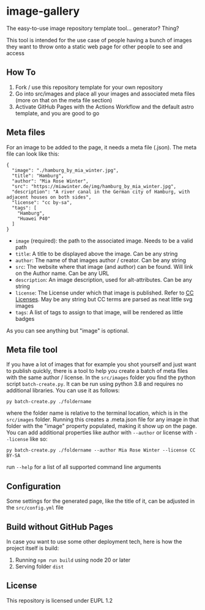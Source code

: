 # image-gallery

The easy-to-use image repository template tool... generator? Thing?

This tool is intended for the use case of people having a bunch of images they want to throw onto a static web page
for other people to see and access 

## How To

1. Fork / use this repository template for your own repository
2. Go into src/images and place all your images and associated meta files (more on that on the meta file section)
3. Activate GitHub Pages with the Actions Workflow and the default astro template, and you are good to go

## Meta files

For an image to be added to the page, it needs a meta file (.json). The meta file can look like this:

```
{
  "image": "./hamburg_by_mia_winter.jpg",
  "title": "Hamburg",
  "author": "Mia Rose Winter",
  "src": "https://miawinter.de/img/hamburg_by_mia_winter.jpg",
  "description": "A river canal in the German city of Hamburg, with adjacent houses on both sides",
  "license": "cc by-sa",
  "tags": [
    "Hamburg",
    "Huawei P40"
  ]
}
```

* `image` (required): the path to the associated image. Needs to be a valid path
* `title`: A title to be displayed above the image. Can be any string
* `author`: The name of that images author / creator. Can be any string
* `src`: The website where that image (and author) can be found. Will link on the Author name. Can be any URL
* `description`: An image description, used for alt-attributes. Can be any string
* `license`: The License under which that image is published. 
  Refer to [CC Licenses](https://creativecommons.org/share-your-work/cclicenses/). May be any string but CC
  terms are parsed as neat little svg images
* `tags`: A list of tags to assign to that image, will be rendered as little badges

As you can see anything but "image" is optional.

## Meta file tool

If you have a lot of images that for example you shot yourself and just want to publish quickly, there is a tool to 
help you create a batch of meta files with the same author / license. In the `src/images` folder you find the python 
script `batch-create.py`. It can be run using python 3.8 and requires no additional libraries. You can use it as 
follows:

`py batch-create.py ./foldername`

where the folder name is relative to the terminal location, which is in the `src/images` folder. Running this creates 
a .meta.json file for any image in that folder with the "image" property populated, making it show up on the page. You
can add additional properties like author with `--author` or license with `--license` like so:

`py batch-create.py ./foldername --author Mia Rose Winter --license CC BY-SA`

run `--help` for a list of all supported command line arguments

## Configuration

Some settings for the generated page, like the title of it, can be adjusted in the `src/config.yml` file

## Build without GitHub Pages

In case you want to use some other deployment tech, here is how the project itself is build:

1. Running `npm run build` using node 20 or later
2. Serving folder `dist`

## License

This repository is licensed under EUPL 1.2
